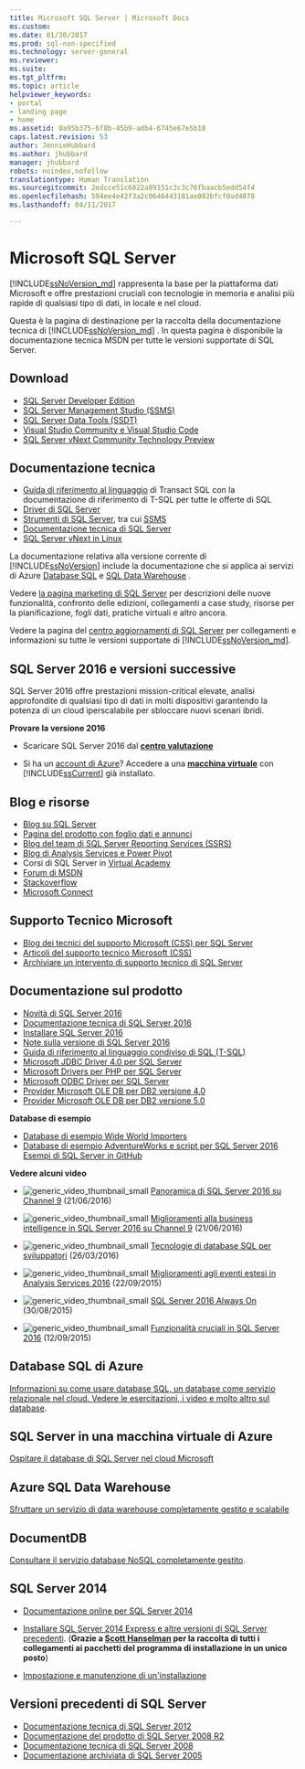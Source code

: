 ```yaml
---
title: Microsoft SQL Server | Microsoft Docs
ms.custom: 
ms.date: 01/30/2017
ms.prod: sql-non-specified
ms.technology: server-general
ms.reviewer: 
ms.suite: 
ms.tgt_pltfrm: 
ms.topic: article
helpviewer_keywords:
- portal
- landing page
- home
ms.assetid: 0a95b375-6f8b-45b9-adb4-6745e67e5b18
caps.latest.revision: 53
author: JennieHubbard
ms.author: jhubbard
manager: jhubbard
robots: noindex,nofollow
translationtype: Human Translation
ms.sourcegitcommit: 2edcce51c6822a89151c3c3c76fbaacb5edd54f4
ms.openlocfilehash: 594ee4e42f3a2c0646443181ae082bfcf0ad4878
ms.lasthandoff: 04/11/2017

---
```

# <a name="microsoft-sql-server"></a>Microsoft SQL Server
[!INCLUDE[ssNoVersion_md](../includes/ssnoversion-md.md)] rappresenta la base per la piattaforma dati Microsoft e offre prestazioni cruciali con tecnologie in memoria e analisi più rapide di qualsiasi tipo di dati, in locale e nel cloud.  
  
Questa è la pagina di destinazione per la raccolta della documentazione tecnica di [!INCLUDE[ssNoVersion_md](../includes/ssnoversion-md.md)] . In questa pagina è disponibile la documentazione tecnica MSDN per tutte le versioni supportate di SQL Server.

## <a name="downloads"></a>Download
- [SQL Server Developer Edition](https://my.visualstudio.com/downloads?q=sql%20server%20developer)
- [SQL Server Management Studio (SSMS)](http://go.microsoft.com/fwlink/?linkid=832812)
- [SQL Server Data Tools (SSDT) ](https://msdn.microsoft.com/mt186501)
- [Visual Studio Community e Visual Studio Code](https://www.visualstudio.com/downloads/)
- [SQL Server vNext Community Technology Preview](http://go.microsoft.com/fwlink/?LinkID=829477)

## <a name="technical-documentation"></a>Documentazione tecnica 
-  [Guida di riferimento al linguaggio](https://msdn.microsoft.com/library/dn198336.aspx) di Transact SQL con la documentazione di riferimento di T-SQL per tutte le offerte di SQL 
-  [Driver di SQL Server](https://msdn.microsoft.com/library/mt654049(v=sql.1).aspx)
-  [Strumenti di SQL Server](https://msdn.microsoft.com/library/mt238365.aspx), tra cui [SSMS](https://msdn.microsoft.com/library/hh213248.aspx)
 - [Documentazione tecnica di SQL Server](https://msdn.microsoft.com/library/ms130214.aspx)
 - [SQL Server vNext in Linux](https://docs.microsoft.com/en-us/sql/linux/)
  
La documentazione relativa alla versione corrente di [!INCLUDE[ssNoVersion](../includes/ssnoversion-md.md)] include la documentazione che si applica ai servizi di Azure  [Database SQL](https://docs.microsoft.com/en-us/azure/sql-database/) e  [SQL Data Warehouse](https://docs.microsoft.com/en-us/azure/sql-data-warehouse/) .  
  
Vedere [la pagina marketing di SQL Server](https://www.microsoft.com/server-cloud/products/sql-server/) per descrizioni delle nuove funzionalità, confronto delle edizioni, collegamenti a case study, risorse per la pianificazione, fogli dati, pratiche virtuali e altro ancora.  
 
Vedere la pagina del [centro aggiornamenti di SQL Server](https://msdn.microsoft.com/library/ff803383.aspx) per collegamenti e informazioni su tutte le versioni supportate di [!INCLUDE[ssNoVersion_md](../includes/ssnoversion-md.md)].
  
## <a name="sql-server-2016-and-later"></a>SQL Server 2016 e versioni successive
SQL Server 2016 offre prestazioni mission-critical elevate, analisi approfondite di qualsiasi tipo di dati in molti dispositivi garantendo la potenza di un cloud iperscalabile per sbloccare nuovi scenari ibridi.  
 
**Provare la versione 2016**  

  -    Scaricare SQL Server 2016  dal **[centro valutazione](https://www.microsoft.com/en-us/evalcenter/evaluate-sql-server-2016)**   
    
-   Si ha un [account di Azure](https://azure.microsoft.com/en-us/free/)?  Accedere a una **[macchina virtuale](https://azure.microsoft.com/en-us/marketplace/partners/microsoft/sqlserver2016rtmenterprisewindowsserver2012r2/?wt.mc_id=sqL16_vm)** con [!INCLUDE[ssCurrent](../includes/sscurrent-md.md)] già installato.

## <a name="blogs-and-resources"></a>Blog e risorse  
  
- [Blog su SQL Server](https://blogs.technet.microsoft.com/dataplatforminsider/) 
- [Pagina del prodotto con foglio dati e annunci](https://www.microsoft.com/en-us/server-cloud/products/sql-server-2016/)  
- [Blog del team di SQL Server Reporting Services (SSRS)](https://blogs.msdn.microsoft.com/sqlrsteamblog/)  
- [Blog di Analysis Services e Power Pivot](http://blogs.msdn.com/b/analysisservices/)  
- Corsi di SQL Server in [Virtual Academy](https://mva.microsoft.com/product-training/sql-server#!lang=1033)
- [Forum di MSDN](https://social.msdn.microsoft.com/Forums/sqlserver/en-US/home?forum=SQLServer2016)
- [Stackoverflow](http://stackoverflow.com/questions/tagged/sql-server-2016)
- [Microsoft Connect](https://connect.microsoft.com/SQLServer/Feedback)

## <a name="microsoft-support"></a>Supporto Tecnico Microsoft
- [Blog dei tecnici del supporto Microsoft (CSS) per SQL Server](https://blogs.msdn.microsoft.com/psssql/)
- [Articoli del supporto tecnico Microsoft (CSS)](https://support.microsoft.com/search?query=sql%20server%20kb)
- [Archiviare un intervento di supporto tecnico di SQL Server](https://support.microsoft.com/en-us/assistedsupportproducts)

## <a name="product-documentation"></a>Documentazione sul prodotto  
  
- [Novità di SQL Server 2016](http://msdn.microsoft.com/library/bb500435(v=sql.130).aspx)  
- [Documentazione tecnica di SQL Server 2016](http://msdn.microsoft.com/library/ms130214(v=sql.130).aspx)  
- [Installare SQL Server 2016](https://msdn.microsoft.com/library/bb500395(v=sql.130).aspx)  
- [Note sulla versione di SQL Server 2016](http://msdn.microsoft.com/library/dn876712.aspx)
- [Guida di riferimento al linguaggio condiviso di SQL (T-SQL)](https://msdn.microsoft.com/library/dn198336.aspx)
- [Microsoft JDBC Driver 4.0 per SQL Server](https://msdn.microsoft.com/library/dn197841(v=sql.10).aspx)  
- [Microsoft Drivers per PHP per SQL Server](https://msdn.microsoft.com/library/dn865013.aspx)  
- [Microsoft ODBC Driver per SQL Server](https://msdn.microsoft.com/library/jj730308.aspx)  
- [Provider Microsoft OLE DB per DB2 versione 4.0](https://msdn.microsoft.com/library/dn197844(v=sql.10).aspx)  
- [Provider Microsoft OLE DB per DB2 versione 5.0](https://msdn.microsoft.com/library/dn539024(v=sql.10).aspx)   
  
**Database di esempio**  
- [Database di esempio Wide World Importers](https://msdn.microsoft.com/library/mt734199(v=sql.1).aspx)  
- [Database di esempio AdventureWorks e script per SQL Server 2016](https://www.microsoft.com/en-us/download/details.aspx?id=49502) 
  [Esempi di SQL Server in GitHub](https://github.com/Microsoft/sql-server-samples) 
  
**Vedere alcuni video**  
  
- ![generic_video_thumbnail_small](../release-notes/media/generic-video-thumbnail-small.png "generic_video_thumbnail_small") [Panoramica di SQL Server 2016 su Channel 9](https://channel9.msdn.com/Blogs/SQL-Server-2016-Training-Kit/SQL-Server-2016-Overview) (21/06/2016) 

- ![generic_video_thumbnail_small](../release-notes/media/generic-video-thumbnail-small.png "generic_video_thumbnail_small") [Miglioramenti alla business intelligence in SQL Server 2016 su Channel 9](https://channel9.msdn.com/Blogs/SQL-Server-2016-Training-Kit/SQL-Server-2016-BI) (21/06/2016) 

- ![generic_video_thumbnail_small](../release-notes/media/generic-video-thumbnail-small.png "generic_video_thumbnail_small") [Tecnologie di database SQL per sviluppatori](https://azure.microsoft.com/en-us/documentation/videos/build-2016-sql-database-technologies-for-developers/) (26/03/2016) 
  
-   ![generic_video_thumbnail_small](../release-notes/media/generic-video-thumbnail-small.png "generic_video_thumbnail_small") [Miglioramenti agli eventi estesi in Analysis Services 2016](http://www.bing.com/videos/search?&q=videos+sql+server+2016&qft=+filterui:videoage-lt43200&FORM=R5VR7#view=detail&mid=388327436B71D09834F9388327436B71D09834F9) (22/09/2015)  
  
-   ![generic_video_thumbnail_small](../release-notes/media/generic-video-thumbnail-small.png "generic_video_thumbnail_small") [SQL Server 2016 Always On](https://www.bing.com/videos/search?q=videos+sql+server+2016&qpvt=videos+sql+server+2016&form=VDRE&first=1#view=detail&mid=E565AF533DECAC602524E565AF533DECAC602524) (30/08/2015)
  
-   ![generic_video_thumbnail_small](../release-notes/media/generic-video-thumbnail-small.png "generic_video_thumbnail_small") [Funzionalità cruciali in SQL Server 2016](https://www.bing.com/videos/search?q=videos+sql+server+2016&qpvt=videos+sql+server+2016&FORM=VDRE#view=detail&mid=D14F00345E5B8B7E0DBBD14F00345E5B8B7E0DBB) (12/09/2015)
  
## <a name="azure-sql-database"></a>Database SQL di Azure  
[Informazioni su come usare database SQL, un database come servizio relazionale nel cloud. Vedere le esercitazioni, i video e molto altro sul database](https://azure.microsoft.com/en-us/documentation/services/sql-database/).  

## <a name="sql-server-on-an-azure-virtual-machine"></a>SQL Server in una macchina virtuale di Azure
[Ospitare il database di SQL Server nel cloud Microsoft](https://azure.microsoft.com/documentation/articles/virtual-machines-windows-sql-server-iaas-overview/)

## <a name="azure-sql-data-warehouse"></a>Azure SQL Data Warehouse
[Sfruttare un servizio di data warehouse completamente gestito e scalabile](https://azure.microsoft.com/documentation/services/sql-data-warehouse/)
## <a name="documentdb"></a>DocumentDB
[Consultare il servizio database NoSQL completamente gestito](https://azure.microsoft.com/documentation/services/documentdb/).

 ## <a name="sql-server-2014"></a>SQL Server 2014  
  
-   [Documentazione online per SQL Server 2014](https://msdn.microsoft.com/library/ms130214(v=sql.120).aspx)
  
-   [Installare SQL Server 2014 Express e altre versioni di SQL Server precedenti](http://www.hanselman.com/blog/DownloadSQLServerExpress.aspx). (**Grazie a [Scott Hanselman](http://www.hanselman.com/) per la raccolta di tutti i collegamenti ai pacchetti del programma di installazione in un unico posto**)
  
-   [Impostazione e manutenzione di un'installazione](https://msdn.microsoft.com/library/dn236449(v=sql.120).aspx)
  
    
## <a name="earlier-sql-server-versions"></a>Versioni precedenti di SQL Server  
- [Documentazione tecnica di SQL Server 2012](https://technet.microsoft.com/library/bb418433(v=sql.10).aspx)  
- [Documentazione del prodotto di SQL Server 2008 R2](https://msdn.microsoft.com/library/hh278298(v=sql.10).aspx)  
- [Documentazione tecnica di SQL Server 2008](https://msdn.microsoft.com/library/hh994727(v=sql.10).aspx) 
- [Documentazione archiviata di SQL Server 2005](https://msdn.microsoft.com/library/hh278313(v=sql.10).aspx)
